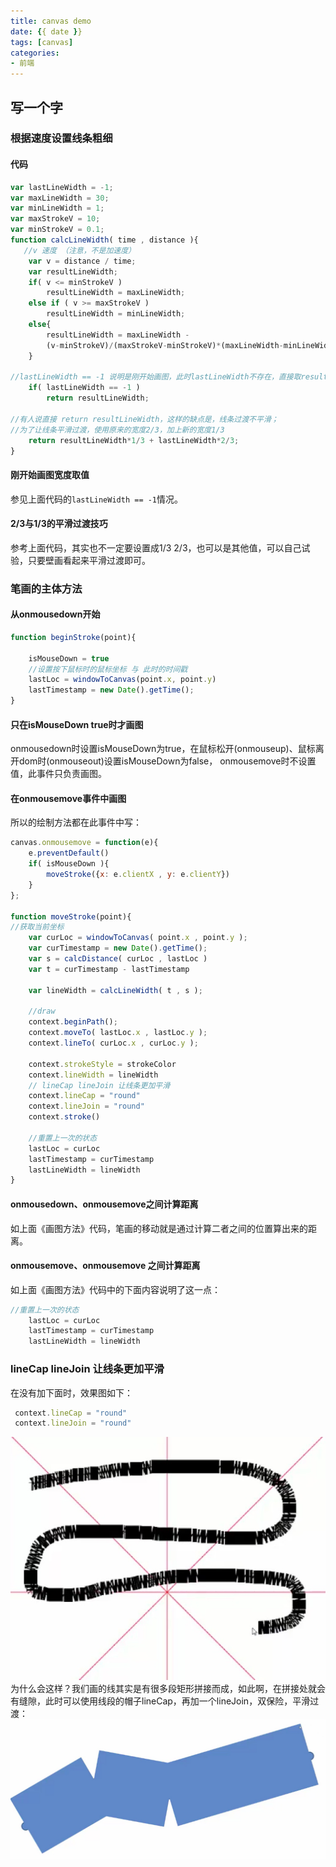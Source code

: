 ```yaml
---
title: canvas demo
date: {{ date }}
tags: [canvas]
categories: 
- 前端
---
```


## 写一个字
### 根据速度设置线条粗细
#### 代码

```js
var lastLineWidth = -1;
var maxLineWidth = 30;
var minLineWidth = 1;
var maxStrokeV = 10;
var minStrokeV = 0.1;
function calcLineWidth( time , distance ){
   //v 速度 （注意，不是加速度）
    var v = distance / time;
    var resultLineWidth;
    if( v <= minStrokeV )
        resultLineWidth = maxLineWidth;
    else if ( v >= maxStrokeV )
        resultLineWidth = minLineWidth;
    else{
        resultLineWidth = maxLineWidth -
        (v-minStrokeV)/(maxStrokeV-minStrokeV)*(maxLineWidth-minLineWidth);
    }

//lastLineWidth == -1 说明是刚开始画图，此时lastLineWidth不存在，直接取resultLineWidth
    if( lastLineWidth == -1 )
        return resultLineWidth;

//有人说直接 return resultLineWidth，这样的缺点是，线条过渡不平滑；
//为了让线条平滑过渡，使用原来的宽度2/3，加上新的宽度1/3
    return resultLineWidth*1/3 + lastLineWidth*2/3;
}
```
#### 刚开始画图宽度取值
参见上面代码的`lastLineWidth == -1`情况。

#### 2/3与1/3的平滑过渡技巧
参考上面代码，其实也不一定要设置成1/3 2/3，也可以是其他值，可以自己试验，只要壁画看起来平滑过渡即可。

### 笔画的主体方法
#### 从onmousedown开始
```js
function beginStroke(point){

    isMouseDown = true
    //设置按下鼠标时的鼠标坐标 与 此时的时间戳
    lastLoc = windowToCanvas(point.x, point.y)
    lastTimestamp = new Date().getTime();
}
```
#### 只在isMouseDown true时才画图
onmousedown时设置isMouseDown为true，在鼠标松开(onmouseup)、鼠标离开dom时(onmouseout)设置isMouseDown为false，
onmousemove时不设置 值，此事件只负责画图。

#### 在onmousemove事件中画图
所以的绘制方法都在此事件中写：
```js
canvas.onmousemove = function(e){
    e.preventDefault()
    if( isMouseDown ){
        moveStroke({x: e.clientX , y: e.clientY})
    }
};

function moveStroke(point){
//获取当前坐标
    var curLoc = windowToCanvas( point.x , point.y );
    var curTimestamp = new Date().getTime();
    var s = calcDistance( curLoc , lastLoc )
    var t = curTimestamp - lastTimestamp

    var lineWidth = calcLineWidth( t , s );

    //draw
    context.beginPath();
    context.moveTo( lastLoc.x , lastLoc.y );
    context.lineTo( curLoc.x , curLoc.y );

    context.strokeStyle = strokeColor
    context.lineWidth = lineWidth
    // lineCap lineJoin 让线条更加平滑
    context.lineCap = "round"
    context.lineJoin = "round"
    context.stroke()

    //重置上一次的状态
    lastLoc = curLoc
    lastTimestamp = curTimestamp
    lastLineWidth = lineWidth
}
```
#### onmousedown、onmousemove之间计算距离
如上面《画图方法》代码，笔画的移动就是通过计算二者之间的位置算出来的距离。
#### onmousemove、onmousemove 之间计算距离
如上面《画图方法》代码中的下面内容说明了这一点：
```js
//重置上一次的状态
    lastLoc = curLoc
    lastTimestamp = curTimestamp
    lastLineWidth = lineWidth
```
### lineCap lineJoin 让线条更加平滑
在没有加下面时，效果图如下：
```js
 context.lineCap = "round"
 context.lineJoin = "round"
```
![](/image/canvas/canvas_demo/font.jpg)
为什么会这样？我们画的线其实是有很多段矩形拼接而成，如此啊，在拼接处就会有缝隙，此时可以使用线段的帽子lineCap，再加一个lineJoin，双保险，平滑过渡：
![](/image/canvas/canvas_demo/line.jpg)



